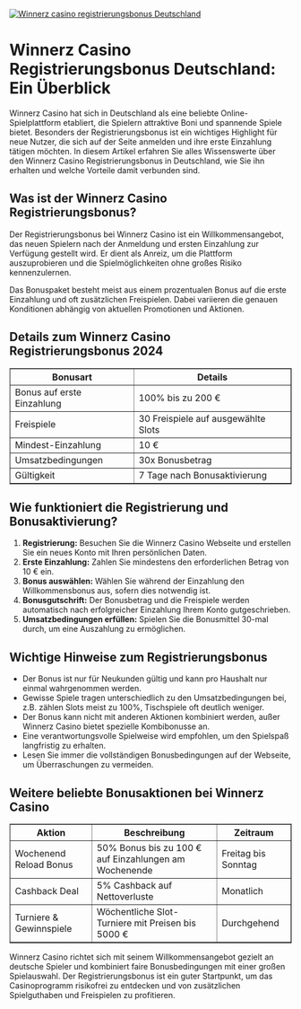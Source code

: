 [![Winnerz casino registrierungsbonus Deutschland](https://123-caf.pages.dev/gitsignup.png)](https://vrmoo.ru/Bt82HjjY)

<h1>Winnerz Casino Registrierungsbonus Deutschland: Ein Überblick</h1>  <p>Winnerz Casino hat sich in Deutschland als eine beliebte Online-Spielplattform etabliert, die Spielern attraktive Boni und spannende Spiele bietet. Besonders der Registrierungsbonus ist ein wichtiges Highlight für neue Nutzer, die sich auf der Seite anmelden und ihre erste Einzahlung tätigen möchten. In diesem Artikel erfahren Sie alles Wissenswerte über den Winnerz Casino Registrierungsbonus in Deutschland, wie Sie ihn erhalten und welche Vorteile damit verbunden sind.</p>  <h2>Was ist der Winnerz Casino Registrierungsbonus?</h2> <p>Der Registrierungsbonus bei Winnerz Casino ist ein Willkommensangebot, das neuen Spielern nach der Anmeldung und ersten Einzahlung zur Verfügung gestellt wird. Er dient als Anreiz, um die Plattform auszuprobieren und die Spielmöglichkeiten ohne großes Risiko kennenzulernen.</p> <p>Das Bonuspaket besteht meist aus einem prozentualen Bonus auf die erste Einzahlung und oft zusätzlichen Freispielen. Dabei variieren die genauen Konditionen abhängig von aktuellen Promotionen und Aktionen.</p>  <h2>Details zum Winnerz Casino Registrierungsbonus 2024</h2> <table border="1" cellpadding="8" cellspacing="0">   <thead>     <tr>       <th>Bonusart</th>       <th>Details</th>     </tr>   </thead>   <tbody>     <tr>       <td>Bonus auf erste Einzahlung</td>       <td>100% bis zu 200 €</td>     </tr>     <tr>       <td>Freispiele</td>       <td>30 Freispiele auf ausgewählte Slots</td>     </tr>     <tr>       <td>Mindest-Einzahlung</td>       <td>10 €</td>     </tr>     <tr>       <td>Umsatzbedingungen</td>       <td>30x Bonusbetrag</td>     </tr>     <tr>       <td>Gültigkeit</td>       <td>7 Tage nach Bonusaktivierung</td>     </tr>   </tbody> </table>  <h2>Wie funktioniert die Registrierung und Bonusaktivierung?</h2> <ol>   <li><strong>Registrierung:</strong> Besuchen Sie die Winnerz Casino Webseite und erstellen Sie ein neues Konto mit Ihren persönlichen Daten.</li>   <li><strong>Erste Einzahlung:</strong> Zahlen Sie mindestens den erforderlichen Betrag von 10 € ein.</li>   <li><strong>Bonus auswählen:</strong> Wählen Sie während der Einzahlung den Willkommensbonus aus, sofern dies notwendig ist.</li>   <li><strong>Bonusgutschrift:</strong> Der Bonusbetrag und die Freispiele werden automatisch nach erfolgreicher Einzahlung Ihrem Konto gutgeschrieben.</li>   <li><strong>Umsatzbedingungen erfüllen:</strong> Spielen Sie die Bonusmittel 30-mal durch, um eine Auszahlung zu ermöglichen.</li> </ol>  <h2>Wichtige Hinweise zum Registrierungsbonus</h2> <ul>   <li>Der Bonus ist nur für Neukunden gültig und kann pro Haushalt nur einmal wahrgenommen werden.</li>   <li>Gewisse Spiele tragen unterschiedlich zu den Umsatzbedingungen bei, z.B. zählen Slots meist zu 100%, Tischspiele oft deutlich weniger.</li>   <li>Der Bonus kann nicht mit anderen Aktionen kombiniert werden, außer Winnerz Casino bietet spezielle Kombibonusse an.</li>   <li>Eine verantwortungsvolle Spielweise wird empfohlen, um den Spielspaß langfristig zu erhalten.</li>   <li>Lesen Sie immer die vollständigen Bonusbedingungen auf der Webseite, um Überraschungen zu vermeiden.</li> </ul>  <h2>Weitere beliebte Bonusaktionen bei Winnerz Casino</h2> <table border="1" cellpadding="8" cellspacing="0">   <thead>     <tr>       <th>Aktion</th>       <th>Beschreibung</th>       <th>Zeitraum</th>     </tr>   </thead>   <tbody>     <tr>       <td>Wochenend Reload Bonus</td>       <td>50% Bonus bis zu 100 € auf Einzahlungen am Wochenende</td>       <td>Freitag bis Sonntag</td>     </tr>     <tr>       <td>Cashback Deal</td>       <td>5% Cashback auf Nettoverluste</td>       <td>Monatlich</td>     </tr>     <tr>       <td>Turniere & Gewinnspiele</td>       <td>Wöchentliche Slot-Turniere mit Preisen bis 5000 €</td>       <td>Durchgehend</td>     </tr>   </tbody> </table>  <p>Winnerz Casino richtet sich mit seinem Willkommensangebot gezielt an deutsche Spieler und kombiniert faire Bonusbedingungen mit einer großen Spielauswahl. Der Registrierungsbonus ist ein guter Startpunkt, um das Casinoprogramm risikofrei zu entdecken und von zusätzlichen Spielguthaben und Freispielen zu profitieren.</p>